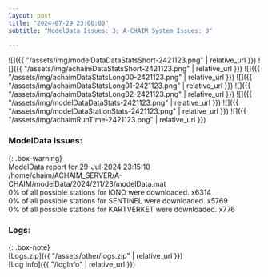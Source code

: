 ```yaml
---
layout: post
title: "2024-07-29 23:00:00"
subtitle: "ModelData Issues: 3; A-CHAIM System Issues: 0"

---
```


![]({{ "/assets/img/modelDataDataStatsShort-2421123.png" | relative_url }})
![]({{ "/assets/img/achaimDataStatsShort-2421123.png" | relative_url }})
![]({{ "/assets/img/achaimDataStatsLong00-2421123.png" | relative_url }})
![]({{ "/assets/img/achaimDataStatsLong01-2421123.png" | relative_url }})
![]({{ "/assets/img/achaimDataStatsLong02-2421123.png" | relative_url }})
![]({{ "/assets/img/modelDataDataStats-2421123.png" | relative_url }})
![]({{ "/assets/img/modelDataStationStats-2421123.png" | relative_url }})
![]({{ "/assets/img/achaimRunTime-2421123.png" | relative_url }})


### ModelData Issues:  
  
{: .box-warning}  
 ModelData report for 29-Jul-2024 23:15:10   
 /home/chaim/ACHAIM_SERVER/A-CHAIM/modelData/2024/211/23/modelData.mat   
 0% of all possible stations for IONO were downloaded. x6314   
 0% of all possible stations for SENTINEL were downloaded. x5769   
 0% of all possible stations for KARTVERKET were downloaded. x776   
  


### Logs:  
  
{: .box-note}  
[Logs.zip]({{ "/assets/other/logs.zip" | relative_url }})  
[Log Info]({{ "/logInfo" | relative_url }})  
